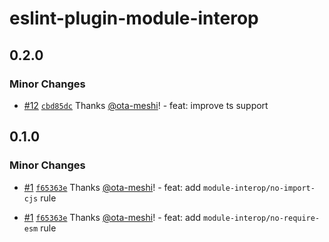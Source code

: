 # eslint-plugin-module-interop

## 0.2.0

### Minor Changes

- [#12](https://github.com/ota-meshi/eslint-plugin-module-interop/pull/12) [`cbd85dc`](https://github.com/ota-meshi/eslint-plugin-module-interop/commit/cbd85dc8a0dd035f0232379a87b860d9c2f28d47) Thanks [@ota-meshi](https://github.com/ota-meshi)! - feat: improve ts support

## 0.1.0

### Minor Changes

- [#1](https://github.com/ota-meshi/eslint-plugin-module-interop/pull/1) [`f65363e`](https://github.com/ota-meshi/eslint-plugin-module-interop/commit/f65363ee422bedacd02a12fd50c86ddd21dd3e3b) Thanks [@ota-meshi](https://github.com/ota-meshi)! - feat: add `module-interop/no-import-cjs` rule

- [#1](https://github.com/ota-meshi/eslint-plugin-module-interop/pull/1) [`f65363e`](https://github.com/ota-meshi/eslint-plugin-module-interop/commit/f65363ee422bedacd02a12fd50c86ddd21dd3e3b) Thanks [@ota-meshi](https://github.com/ota-meshi)! - feat: add `module-interop/no-require-esm` rule
